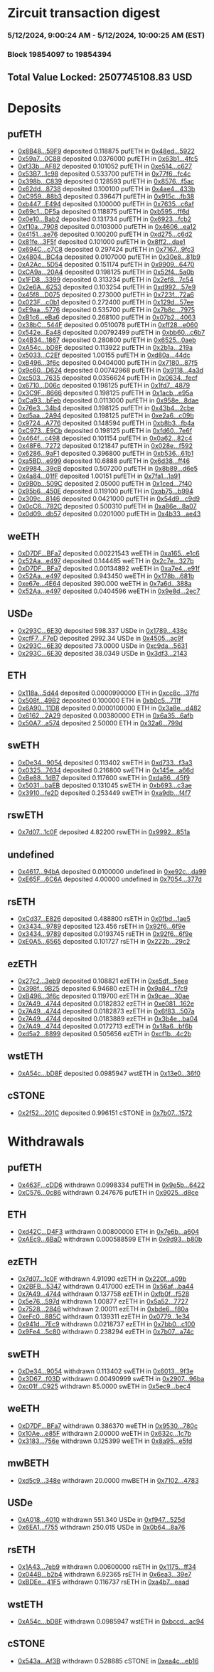 # Zircuit transaction digest
### 5/12/2024, 9:00:24 AM - 5/12/2024, 10:00:25 AM (EST)
### Block 19854097 to 19854394

## Total Value Locked: 2507745108.83 USD

# Deposits
## pufETH
- [0x8B48...59F9](https://etherscan.io/address/0x8B484d1D98309678fD414cA0817F85aCF05A59F9) deposited 0.118875 pufETH in [0x48ed...5922](https://etherscan.io/tx/0x8B484d1D98309678fD414cA0817F85aCF05A59F9)
- [0x59a7...0C88](https://etherscan.io/address/0x59a7Ac2C1c387e36615e83EB8200870a2bB50C88) deposited 0.0376000 pufETH in [0x63b1...4fc5](https://etherscan.io/tx/0x59a7Ac2C1c387e36615e83EB8200870a2bB50C88)
- [0xf33b...AF82](https://etherscan.io/address/0xf33b2aB8B22e86F3573c6e174CB17dd0f9E8AF82) deposited 0.101052 pufETH in [0xe514...c627](https://etherscan.io/tx/0xf33b2aB8B22e86F3573c6e174CB17dd0f9E8AF82)
- [0x53B7...1c98](https://etherscan.io/address/0x53B725Fe9A46d0E539629b37165209Dd787A1c98) deposited 0.533700 pufETH in [0x77f6...fc4c](https://etherscan.io/tx/0x53B725Fe9A46d0E539629b37165209Dd787A1c98)
- [0x398b...C839](https://etherscan.io/address/0x398b7Abe37ac198A3F9528e4F4eF365568cdC839) deposited 0.128593 pufETH in [0x8576...f5ac](https://etherscan.io/tx/0x398b7Abe37ac198A3F9528e4F4eF365568cdC839)
- [0x62dd...8738](https://etherscan.io/address/0x62dd6063103dAe9CA3085eF0641b1c2146228738) deposited 0.100100 pufETH in [0x4ae4...433b](https://etherscan.io/tx/0x62dd6063103dAe9CA3085eF0641b1c2146228738)
- [0xC959...88b3](https://etherscan.io/address/0xC959bc70F37dB9BeaA05787e86972a11194988b3) deposited 0.396471 pufETH in [0x915c...fb38](https://etherscan.io/tx/0xC959bc70F37dB9BeaA05787e86972a11194988b3)
- [0xb447...E494](https://etherscan.io/address/0xb4472C3d895EE11a13137DD74331cAd3ccDbE494) deposited 0.100000 pufETH in [0x7635...c6af](https://etherscan.io/tx/0xb4472C3d895EE11a13137DD74331cAd3ccDbE494)
- [0x69c1...DF5a](https://etherscan.io/address/0x69c1c28C3F391dE4834d9F68E50d90F619bdDF5a) deposited 0.118875 pufETH in [0xb595...ff6d](https://etherscan.io/tx/0x69c1c28C3F391dE4834d9F68E50d90F619bdDF5a)
- [0x0e10...Bab2](https://etherscan.io/address/0x0e10a0CC233Fa330bE102a62adeFE765f199Bab2) deposited 0.131734 pufETH in [0x6923...fcb2](https://etherscan.io/tx/0x0e10a0CC233Fa330bE102a62adeFE765f199Bab2)
- [0xf10a...7908](https://etherscan.io/address/0xf10a2627351baa77047b14Ff7BB9d51589737908) deposited 0.0103000 pufETH in [0x4606...ea12](https://etherscan.io/tx/0xf10a2627351baa77047b14Ff7BB9d51589737908)
- [0x4151...ae76](https://etherscan.io/address/0x415183D739b3D91386Ae41bE4C2B64422432ae76) deposited 0.100200 pufETH in [0xd275...c6d2](https://etherscan.io/tx/0x415183D739b3D91386Ae41bE4C2B64422432ae76)
- [0x81fe...3F5f](https://etherscan.io/address/0x81fe7220677104EC42c7f09Fd503E046DC913F5f) deposited 0.101000 pufETH in [0x8ff2...dae1](https://etherscan.io/tx/0x81fe7220677104EC42c7f09Fd503E046DC913F5f)
- [0x694C...c7C8](https://etherscan.io/address/0x694CF8B44d0C16e023913ab8a7bFf69BBE70c7C8) deposited 0.297424 pufETH in [0x7167...9fc3](https://etherscan.io/tx/0x694CF8B44d0C16e023913ab8a7bFf69BBE70c7C8)
- [0x4804...BC4a](https://etherscan.io/address/0x4804b5C69db338685d1aDA05ede0Ba63CF6aBC4a) deposited 0.0107000 pufETH in [0x30e8...81b9](https://etherscan.io/tx/0x4804b5C69db338685d1aDA05ede0Ba63CF6aBC4a)
- [0xA2Ac...5D54](https://etherscan.io/address/0xA2Acb5c11B0D6eDDb551504b496E5019E0175D54) deposited 0.151174 pufETH in [0x9909...6470](https://etherscan.io/tx/0xA2Acb5c11B0D6eDDb551504b496E5019E0175D54)
- [0xCA9a...20A4](https://etherscan.io/address/0xCA9a7197777194CA44E23DE6D906Daa666eD20A4) deposited 0.198125 pufETH in [0x52f4...5a0b](https://etherscan.io/tx/0xCA9a7197777194CA44E23DE6D906Daa666eD20A4)
- [0x1FD8...3399](https://etherscan.io/address/0x1FD8a6cf3ff837799D7416af511249df06fA3399) deposited 0.313234 pufETH in [0x2ef8...7c54](https://etherscan.io/tx/0x1FD8a6cf3ff837799D7416af511249df06fA3399)
- [0x2e6A...6253](https://etherscan.io/address/0x2e6Ad014af5F3996640e45e48187604D4B566253) deposited 0.103254 pufETH in [0xd992...57e9](https://etherscan.io/tx/0x2e6Ad014af5F3996640e45e48187604D4B566253)
- [0x45f8...D075](https://etherscan.io/address/0x45f8B4d1189fd052Db8ec8ee55D64Ceac6d5D075) deposited 0.273000 pufETH in [0x723f...72a6](https://etherscan.io/tx/0x45f8B4d1189fd052Db8ec8ee55D64Ceac6d5D075)
- [0x023F...c0b1](https://etherscan.io/address/0x023Fd2B4Da378031F240DF3795Abb83b1771c0b1) deposited 0.272400 pufETH in [0x129d...57ee](https://etherscan.io/tx/0x023Fd2B4Da378031F240DF3795Abb83b1771c0b1)
- [0xE9aa...5776](https://etherscan.io/address/0xE9aaed1A45A96051c5DeB7bf3da1D18789D05776) deposited 0.535700 pufETH in [0x7b8c...7975](https://etherscan.io/tx/0xE9aaed1A45A96051c5DeB7bf3da1D18789D05776)
- [0xB1c6...eBa6](https://etherscan.io/address/0xB1c6486352c95918Cc65c51f6DD90Bcf931aeBa6) deposited 0.268100 pufETH in [0x07b2...4063](https://etherscan.io/tx/0xB1c6486352c95918Cc65c51f6DD90Bcf931aeBa6)
- [0x38bC...544F](https://etherscan.io/address/0x38bC0Ca722A6627850a72CA8663a740BE23F544F) deposited 0.0510078 pufETH in [0xff28...e060](https://etherscan.io/tx/0x38bC0Ca722A6627850a72CA8663a740BE23F544F)
- [0x542e...Ea48](https://etherscan.io/address/0x542e21321e798724CdCb6bD88024F7eb5439Ea48) deposited 0.00792499 pufETH in [0xbb60...c6b7](https://etherscan.io/tx/0x542e21321e798724CdCb6bD88024F7eb5439Ea48)
- [0x4B34...1867](https://etherscan.io/address/0x4B3417100582caE4E926b562e9c60091136C1867) deposited 0.280800 pufETH in [0x6525...0aeb](https://etherscan.io/tx/0x4B3417100582caE4E926b562e9c60091136C1867)
- [0xA54c...bD8F](https://etherscan.io/address/0xA54c68Fc1B18FDC70246a307dA06d038854AbD8F) deposited 0.113922 pufETH in [0x2b1a...219a](https://etherscan.io/tx/0xA54c68Fc1B18FDC70246a307dA06d038854AbD8F)
- [0x5033...C2Ef](https://etherscan.io/address/0x503344021DdE0c6a4b39F1ac103404290BdbC2Ef) deposited 1.00155 pufETH in [0xd80a...44dc](https://etherscan.io/tx/0x503344021DdE0c6a4b39F1ac103404290BdbC2Ef)
- [0xB496...3f6c](https://etherscan.io/address/0xB496A7902D2117Fc7acbbd5251E14075a5B23f6c) deposited 0.0404000 pufETH in [0x7180...87f5](https://etherscan.io/tx/0xB496A7902D2117Fc7acbbd5251E14075a5B23f6c)
- [0x9c60...D624](https://etherscan.io/address/0x9c6050375d3e721e9Ed127D1f8C0aD58F32AD624) deposited 0.00742968 pufETH in [0x9118...4a3d](https://etherscan.io/tx/0x9c6050375d3e721e9Ed127D1f8C0aD58F32AD624)
- [0xc503...7635](https://etherscan.io/address/0xc503cE3aD7E44d96dc3A1d676959D883acfc7635) deposited 0.0356624 pufETH in [0x0634...fecf](https://etherscan.io/tx/0xc503cE3aD7E44d96dc3A1d676959D883acfc7635)
- [0x6710...D06c](https://etherscan.io/address/0x6710447707295209D4B3ce160C19F62B2472D06c) deposited 0.198125 pufETH in [0x1fd7...4879](https://etherscan.io/tx/0x6710447707295209D4B3ce160C19F62B2472D06c)
- [0x3C9F...8666](https://etherscan.io/address/0x3C9F12fD8edeE2a9054aF33259362D14685B8666) deposited 0.198125 pufETH in [0x1acb...e95a](https://etherscan.io/tx/0x3C9F12fD8edeE2a9054aF33259362D14685B8666)
- [0xCa93...bFeb](https://etherscan.io/address/0xCa934A341Ed3bB4fEF8b69706896A342f710bFeb) deposited 0.0113000 pufETH in [0x958e...8dae](https://etherscan.io/tx/0xCa934A341Ed3bB4fEF8b69706896A342f710bFeb)
- [0x76e3...34b4](https://etherscan.io/address/0x76e31A629B238d9eAB3D51292878Dab5eE8934b4) deposited 0.198125 pufETH in [0x43b4...2cbe](https://etherscan.io/tx/0x76e31A629B238d9eAB3D51292878Dab5eE8934b4)
- [0xd5aa...2A94](https://etherscan.io/address/0xd5aaEd284113441A776b83da03f04ACA1be92A94) deposited 0.198125 pufETH in [0xe2a6...c09b](https://etherscan.io/tx/0xd5aaEd284113441A776b83da03f04ACA1be92A94)
- [0x9724...A776](https://etherscan.io/address/0x9724245Fa0792210977eefFE35eFbEb24ac0A776) deposited 0.148594 pufETH in [0xb8b3...fb4a](https://etherscan.io/tx/0x9724245Fa0792210977eefFE35eFbEb24ac0A776)
- [0xC973...E9Cb](https://etherscan.io/address/0xC973d75F5EE3DaA9FAFFB3243b71A4681978E9Cb) deposited 0.198125 pufETH in [0xfd60...7e6f](https://etherscan.io/tx/0xC973d75F5EE3DaA9FAFFB3243b71A4681978E9Cb)
- [0x464f...c498](https://etherscan.io/address/0x464f1BcB688e14930a262f0B06Fed09e6564c498) deposited 0.101154 pufETH in [0x0a62...82c4](https://etherscan.io/tx/0x464f1BcB688e14930a262f0B06Fed09e6564c498)
- [0x48F6...7272](https://etherscan.io/address/0x48F69da2a5249c204326234A2A1Dd5E9D3cb7272) deposited 0.121847 pufETH in [0x028e...f592](https://etherscan.io/tx/0x48F69da2a5249c204326234A2A1Dd5E9D3cb7272)
- [0x6286...9aF1](https://etherscan.io/address/0x62867eCE4A6466D65c30926fBE794F41F7c49aF1) deposited 0.396800 pufETH in [0xb536...61b1](https://etherscan.io/tx/0x62867eCE4A6466D65c30926fBE794F41F7c49aF1)
- [0xa5BD...e999](https://etherscan.io/address/0xa5BD4E11e19b4A6aFbae66237c9421E56Bc5e999) deposited 10.6888 pufETH in [0x6d38...ff46](https://etherscan.io/tx/0xa5BD4E11e19b4A6aFbae66237c9421E56Bc5e999)
- [0x9984...39cB](https://etherscan.io/address/0x99846566A98De4EE804593b58DaA5512BBBC39cB) deposited 0.507200 pufETH in [0x8b89...d6e5](https://etherscan.io/tx/0x99846566A98De4EE804593b58DaA5512BBBC39cB)
- [0x4a84...01fF](https://etherscan.io/address/0x4a84d4869F3Bd5957BAA1E4e5c2767F56aCF01fF) deposited 1.00151 pufETH in [0x7fa1...1a91](https://etherscan.io/tx/0x4a84d4869F3Bd5957BAA1E4e5c2767F56aCF01fF)
- [0x9B0b...509C](https://etherscan.io/address/0x9B0b684C72ed43E6031a1Acaf3402c2D9BA6509C) deposited 2.05000 pufETH in [0x1ced...7f40](https://etherscan.io/tx/0x9B0b684C72ed43E6031a1Acaf3402c2D9BA6509C)
- [0x95b6...450E](https://etherscan.io/address/0x95b6d8559967f842E188C2947A68665bD2FF450E) deposited 0.119100 pufETH in [0xab75...b994](https://etherscan.io/tx/0x95b6d8559967f842E188C2947A68665bD2FF450E)
- [0x309c...8146](https://etherscan.io/address/0x309c714793a9F83227aC2477b6F2Df36FBd78146) deposited 0.0421000 pufETH in [0x54d9...c9d9](https://etherscan.io/tx/0x309c714793a9F83227aC2477b6F2Df36FBd78146)
- [0x0cC6...782C](https://etherscan.io/address/0x0cC63f8AA7fCb15759cfB805b7676Dda694f782C) deposited 0.500310 pufETH in [0xa86e...8a07](https://etherscan.io/tx/0x0cC63f8AA7fCb15759cfB805b7676Dda694f782C)
- [0x0d09...db57](https://etherscan.io/address/0x0d09B7339c133698e2F0129950523132aA40db57) deposited 0.0201000 pufETH in [0x4b33...ae43](https://etherscan.io/tx/0x0d09B7339c133698e2F0129950523132aA40db57)
## weETH
- [0xD7DF...BFa7](https://etherscan.io/address/0xD7DF7E085214743530afF339aFC420c7c720BFa7) deposited 0.00221543 weETH in [0xa165...e1c6](https://etherscan.io/tx/0xD7DF7E085214743530afF339aFC420c7c720BFa7)
- [0x52Aa...e497](https://etherscan.io/address/0x52Aa899454998Be5b000Ad077a46Bbe360F4e497) deposited 0.144485 weETH in [0x2c7e...327b](https://etherscan.io/tx/0x52Aa899454998Be5b000Ad077a46Bbe360F4e497)
- [0xD7DF...BFa7](https://etherscan.io/address/0xD7DF7E085214743530afF339aFC420c7c720BFa7) deposited 0.00134892 weETH in [0xa7e4...e91f](https://etherscan.io/tx/0xD7DF7E085214743530afF339aFC420c7c720BFa7)
- [0x52Aa...e497](https://etherscan.io/address/0x52Aa899454998Be5b000Ad077a46Bbe360F4e497) deposited 0.943450 weETH in [0x178b...681b](https://etherscan.io/tx/0x52Aa899454998Be5b000Ad077a46Bbe360F4e497)
- [0xe67e...4E64](https://etherscan.io/address/0xe67e43b831A541c5Fa40DE52aB0aFbE311514E64) deposited 390.000 weETH in [0x7a6d...388a](https://etherscan.io/tx/0xe67e43b831A541c5Fa40DE52aB0aFbE311514E64)
- [0x52Aa...e497](https://etherscan.io/address/0x52Aa899454998Be5b000Ad077a46Bbe360F4e497) deposited 0.0404596 weETH in [0x9e8d...2ec7](https://etherscan.io/tx/0x52Aa899454998Be5b000Ad077a46Bbe360F4e497)
## USDe
- [0x293C...6E30](https://etherscan.io/address/0x293C6937D8D82e05B01335F7B33FBA0c8e256E30) deposited 598.337 USDe in [0x1789...438c](https://etherscan.io/tx/0x293C6937D8D82e05B01335F7B33FBA0c8e256E30)
- [0xcfF7...F7eD](https://etherscan.io/address/0xcfF754F0e8E8913Ba454B4629D3A20dbE898F7eD) deposited 2992.34 USDe in [0x4505...ac9f](https://etherscan.io/tx/0xcfF754F0e8E8913Ba454B4629D3A20dbE898F7eD)
- [0x293C...6E30](https://etherscan.io/address/0x293C6937D8D82e05B01335F7B33FBA0c8e256E30) deposited 73.0000 USDe in [0xc9da...5631](https://etherscan.io/tx/0x293C6937D8D82e05B01335F7B33FBA0c8e256E30)
- [0x293C...6E30](https://etherscan.io/address/0x293C6937D8D82e05B01335F7B33FBA0c8e256E30) deposited 38.0349 USDe in [0x3df3...2143](https://etherscan.io/tx/0x293C6937D8D82e05B01335F7B33FBA0c8e256E30)
## ETH
- [0x118a...5d44](https://etherscan.io/address/0x118a0E3b1063B9ba98A47C094C4F87074A6e5d44) deposited 0.0000990000 ETH in [0xcc8c...37fd](https://etherscan.io/tx/0x118a0E3b1063B9ba98A47C094C4F87074A6e5d44)
- [0x508f...49B2](https://etherscan.io/address/0x508f028d696BFdC83048eE13B24a660E36Bb49B2) deposited 0.100000 ETH in [0xb0c5...711f](https://etherscan.io/tx/0x508f028d696BFdC83048eE13B24a660E36Bb49B2)
- [0x6A90...11D8](https://etherscan.io/address/0x6A90dce7b3D16E98a3B1494cE7b620c67AE211D8) deposited 0.0000100000 ETH in [0x3a8e...d482](https://etherscan.io/tx/0x6A90dce7b3D16E98a3B1494cE7b620c67AE211D8)
- [0x6162...2A29](https://etherscan.io/address/0x61628cF88d50d682C795878033155e60079C2A29) deposited 0.00380000 ETH in [0x6a35...6afb](https://etherscan.io/tx/0x61628cF88d50d682C795878033155e60079C2A29)
- [0x50A7...a574](https://etherscan.io/address/0x50A7b44e174b173D72f2DE4189FD9BE0a99ba574) deposited 2.50000 ETH in [0x32a6...799d](https://etherscan.io/tx/0x50A7b44e174b173D72f2DE4189FD9BE0a99ba574)
## swETH
- [0xDe34...9054](https://etherscan.io/address/0xDe34dEB73d52fb43AfA65eB1Da8309Db17519054) deposited 0.113402 swETH in [0xd733...f3a3](https://etherscan.io/tx/0xDe34dEB73d52fb43AfA65eB1Da8309Db17519054)
- [0x0325...7634](https://etherscan.io/address/0x032582a10c20da8EA658B29BE1Ad79f1a9597634) deposited 0.216800 swETH in [0x145e...a66d](https://etherscan.io/tx/0x032582a10c20da8EA658B29BE1Ad79f1a9597634)
- [0xBe88...1dB7](https://etherscan.io/address/0xBe88590088585EE8BA69650A2Bad7348d5271dB7) deposited 0.117600 swETH in [0xda86...45f9](https://etherscan.io/tx/0xBe88590088585EE8BA69650A2Bad7348d5271dB7)
- [0x5031...baEB](https://etherscan.io/address/0x5031EE011e7B6e03800699C1F557a85f2190baEB) deposited 0.131045 swETH in [0xb693...c3ae](https://etherscan.io/tx/0x5031EE011e7B6e03800699C1F557a85f2190baEB)
- [0x3910...fe2D](https://etherscan.io/address/0x3910CbfCA62559CEC14f51E93F320823D149fe2D) deposited 0.253449 swETH in [0xa9db...f4f7](https://etherscan.io/tx/0x3910CbfCA62559CEC14f51E93F320823D149fe2D)
## rswETH
- [0x7d07...1c0F](https://etherscan.io/address/0x7d078e5A586957753301230fD5AC8905cF951c0F) deposited 4.82200 rswETH in [0x9992...851a](https://etherscan.io/tx/0x7d078e5A586957753301230fD5AC8905cF951c0F)
## undefined
- [0x4617...94bA](https://etherscan.io/address/0x46172448AAE4D54298264C6d606B920C07Cf94bA) deposited 0.0100000 undefined in [0xe92c...da99](https://etherscan.io/tx/0x46172448AAE4D54298264C6d606B920C07Cf94bA)
- [0xE65F...6C6A](https://etherscan.io/address/0xE65F3930aA2CC8711eF0d8c2244978a7F4a66C6A) deposited 4.00000 undefined in [0x7054...377d](https://etherscan.io/tx/0xE65F3930aA2CC8711eF0d8c2244978a7F4a66C6A)
## rsETH
- [0xCd37...E826](https://etherscan.io/address/0xCd37B3bbDC7D2c5D3dCca4f3c049c6d31186E826) deposited 0.488800 rsETH in [0x0fbd...1ae5](https://etherscan.io/tx/0xCd37B3bbDC7D2c5D3dCca4f3c049c6d31186E826)
- [0x3434...9789](https://etherscan.io/address/0x34349c5569e7B846c3558961552D2202760A9789) deposited 123.456 rsETH in [0x92f6...6f9e](https://etherscan.io/tx/0x34349c5569e7B846c3558961552D2202760A9789)
- [0x3434...9789](https://etherscan.io/address/0x34349c5569e7B846c3558961552D2202760A9789) deposited 0.0193745 rsETH in [0x92f6...6f9e](https://etherscan.io/tx/0x34349c5569e7B846c3558961552D2202760A9789)
- [0xE0A5...6565](https://etherscan.io/address/0xE0A5b7DE068806204eab735D2D555509f2FD6565) deposited 0.101727 rsETH in [0x222b...29c2](https://etherscan.io/tx/0xE0A5b7DE068806204eab735D2D555509f2FD6565)
## ezETH
- [0x27c2...3eb9](https://etherscan.io/address/0x27c2ceeE5AffE32aB44d1c397e72B9Ea27c83eb9) deposited 0.108821 ezETH in [0xe5df...5eee](https://etherscan.io/tx/0x27c2ceeE5AffE32aB44d1c397e72B9Ea27c83eb9)
- [0x398f...9B25](https://etherscan.io/address/0x398fB105Fe91678F0598c32591679466Aebd9B25) deposited 6.94680 ezETH in [0x9a84...f7c9](https://etherscan.io/tx/0x398fB105Fe91678F0598c32591679466Aebd9B25)
- [0xB496...3f6c](https://etherscan.io/address/0xB496A7902D2117Fc7acbbd5251E14075a5B23f6c) deposited 0.119700 ezETH in [0x9cae...30ae](https://etherscan.io/tx/0xB496A7902D2117Fc7acbbd5251E14075a5B23f6c)
- [0x7A49...4744](https://etherscan.io/address/0x7A493Be5c2ce014cD049Bf178a1ac0Db1B434744) deposited 0.0182832 ezETH in [0xe081...162e](https://etherscan.io/tx/0x7A493Be5c2ce014cD049Bf178a1ac0Db1B434744)
- [0x7A49...4744](https://etherscan.io/address/0x7A493Be5c2ce014cD049Bf178a1ac0Db1B434744) deposited 0.0182873 ezETH in [0x6f83...507a](https://etherscan.io/tx/0x7A493Be5c2ce014cD049Bf178a1ac0Db1B434744)
- [0x7A49...4744](https://etherscan.io/address/0x7A493Be5c2ce014cD049Bf178a1ac0Db1B434744) deposited 0.0183889 ezETH in [0x3b4e...ba04](https://etherscan.io/tx/0x7A493Be5c2ce014cD049Bf178a1ac0Db1B434744)
- [0x7A49...4744](https://etherscan.io/address/0x7A493Be5c2ce014cD049Bf178a1ac0Db1B434744) deposited 0.0172713 ezETH in [0x18a6...bf6b](https://etherscan.io/tx/0x7A493Be5c2ce014cD049Bf178a1ac0Db1B434744)
- [0xd5a2...8899](https://etherscan.io/address/0xd5a205EeE3bFF0E8F4F435396cdE2a04aF968899) deposited 0.505656 ezETH in [0xcf1b...4c2b](https://etherscan.io/tx/0xd5a205EeE3bFF0E8F4F435396cdE2a04aF968899)
## wstETH
- [0xA54c...bD8F](https://etherscan.io/address/0xA54c68Fc1B18FDC70246a307dA06d038854AbD8F) deposited 0.0985947 wstETH in [0x13e0...36f0](https://etherscan.io/tx/0xA54c68Fc1B18FDC70246a307dA06d038854AbD8F)
## cSTONE
- [0x2f52...201C](https://etherscan.io/address/0x2f52D42Bc3dEAef33D89F6e61352c93d72F5201C) deposited 0.996151 cSTONE in [0x7b07...1572](https://etherscan.io/tx/0x2f52D42Bc3dEAef33D89F6e61352c93d72F5201C)
# Withdrawals
## pufETH
- [0x463F...cDD6](https://etherscan.io/address/0x463Feb87E86Bf0219Cf31948dDAaA1390e4CcDD6) withdrawn 0.0998334 pufETH in [0x9e5b...6422](https://etherscan.io/tx/0x463Feb87E86Bf0219Cf31948dDAaA1390e4CcDD6)
- [0xC576...0c86](https://etherscan.io/address/0xC576C6FA9aB490F7B023ac4B51a6480829470c86) withdrawn 0.247676 pufETH in [0x9025...d8ce](https://etherscan.io/tx/0xC576C6FA9aB490F7B023ac4B51a6480829470c86)
## ETH
- [0xd42C...D4F3](https://etherscan.io/address/0xd42C3DDecd0A0E0A8a2bEFf5dfB10eAc8282D4F3) withdrawn 0.00800000 ETH in [0x7e6b...a604](https://etherscan.io/tx/0xd42C3DDecd0A0E0A8a2bEFf5dfB10eAc8282D4F3)
- [0xAEc9...6BaD](https://etherscan.io/address/0xAEc9d560e9404DE321EA88b8f196a67AEC0F6BaD) withdrawn 0.000588599 ETH in [0x9d93...b80b](https://etherscan.io/tx/0xAEc9d560e9404DE321EA88b8f196a67AEC0F6BaD)
## ezETH
- [0x7d07...1c0F](https://etherscan.io/address/0x7d078e5A586957753301230fD5AC8905cF951c0F) withdrawn 4.91090 ezETH in [0x220f...a09b](https://etherscan.io/tx/0x7d078e5A586957753301230fD5AC8905cF951c0F)
- [0x2BFB...5347](https://etherscan.io/address/0x2BFB9fDE988579AD7E4f17e2be2C0D7330B05347) withdrawn 0.417000 ezETH in [0x56af...ba44](https://etherscan.io/tx/0x2BFB9fDE988579AD7E4f17e2be2C0D7330B05347)
- [0x7A49...4744](https://etherscan.io/address/0x7A493Be5c2ce014cD049Bf178a1ac0Db1B434744) withdrawn 0.137758 ezETH in [0xfb0f...f528](https://etherscan.io/tx/0x7A493Be5c2ce014cD049Bf178a1ac0Db1B434744)
- [0x5e76...597d](https://etherscan.io/address/0x5e76B0a41F78E7F78A5EC08ab4049a9aCB56597d) withdrawn 1.00877 ezETH in [0x5a52...7727](https://etherscan.io/tx/0x5e76B0a41F78E7F78A5EC08ab4049a9aCB56597d)
- [0x7528...2846](https://etherscan.io/address/0x7528E6eb84Bc86a8599495C305256369c83c2846) withdrawn 2.00011 ezETH in [0xbde6...f80a](https://etherscan.io/tx/0x7528E6eb84Bc86a8599495C305256369c83c2846)
- [0xeFc0...885C](https://etherscan.io/address/0xeFc0EbE87c23637c8dD227D4936B3ED7dDB6885C) withdrawn 0.139311 ezETH in [0x0779...1e34](https://etherscan.io/tx/0xeFc0EbE87c23637c8dD227D4936B3ED7dDB6885C)
- [0x941d...7Ec9](https://etherscan.io/address/0x941dab43234fBa20F27CBBdF0c8623B3d2367Ec9) withdrawn 0.0218737 ezETH in [0x7bb0...c100](https://etherscan.io/tx/0x941dab43234fBa20F27CBBdF0c8623B3d2367Ec9)
- [0x9Fe4...5c80](https://etherscan.io/address/0x9Fe445E53c1A52E0351fDb36cCbEb32Fd60B5c80) withdrawn 0.238294 ezETH in [0x7b07...a74c](https://etherscan.io/tx/0x9Fe445E53c1A52E0351fDb36cCbEb32Fd60B5c80)
## swETH
- [0xDe34...9054](https://etherscan.io/address/0xDe34dEB73d52fb43AfA65eB1Da8309Db17519054) withdrawn 0.113402 swETH in [0x6013...9f3e](https://etherscan.io/tx/0xDe34dEB73d52fb43AfA65eB1Da8309Db17519054)
- [0x3D67...f03D](https://etherscan.io/address/0x3D6789F7F939AF48f4e71cAC95A2E9570a1Af03D) withdrawn 0.00490999 swETH in [0x2907...96ba](https://etherscan.io/tx/0x3D6789F7F939AF48f4e71cAC95A2E9570a1Af03D)
- [0xc01f...C925](https://etherscan.io/address/0xc01f46f418B9D9BACDCaf9453E8F0f1ca818C925) withdrawn 85.0000 swETH in [0x5ec9...bec4](https://etherscan.io/tx/0xc01f46f418B9D9BACDCaf9453E8F0f1ca818C925)
## weETH
- [0xD7DF...BFa7](https://etherscan.io/address/0xD7DF7E085214743530afF339aFC420c7c720BFa7) withdrawn 0.386370 weETH in [0x9530...780c](https://etherscan.io/tx/0xD7DF7E085214743530afF339aFC420c7c720BFa7)
- [0x10Ae...e85F](https://etherscan.io/address/0x10AeE2851b200D2CB22F30E6e57aE142f6Abe85F) withdrawn 2.00000 weETH in [0x632c...1c7b](https://etherscan.io/tx/0x10AeE2851b200D2CB22F30E6e57aE142f6Abe85F)
- [0x3183...756e](https://etherscan.io/address/0x318375f87609600436a1121BB43e9748b89c756e) withdrawn 0.125399 weETH in [0x8a95...e5fd](https://etherscan.io/tx/0x318375f87609600436a1121BB43e9748b89c756e)
## mwBETH
- [0xd5c9...348e](https://etherscan.io/address/0xd5c9EB8BfF42Fd4563F1182E6EB5ee646635348e) withdrawn 20.0000 mwBETH in [0x7102...4783](https://etherscan.io/tx/0xd5c9EB8BfF42Fd4563F1182E6EB5ee646635348e)
## USDe
- [0xA018...4010](https://etherscan.io/address/0xA018eE9752d61c4Ca0A4503BFDc36BC15B504010) withdrawn 551.340 USDe in [0xf947...525d](https://etherscan.io/tx/0xA018eE9752d61c4Ca0A4503BFDc36BC15B504010)
- [0x6EA1...f755](https://etherscan.io/address/0x6EA1bbfC377B58E844f492C00b060F4508bef755) withdrawn 250.015 USDe in [0x0b64...8a76](https://etherscan.io/tx/0x6EA1bbfC377B58E844f492C00b060F4508bef755)
## rsETH
- [0x1A43...7eb9](https://etherscan.io/address/0x1A437f038cA26e92E421ea94A0ec00D9070B7eb9) withdrawn 0.00600000 rsETH in [0x1175...ff34](https://etherscan.io/tx/0x1A437f038cA26e92E421ea94A0ec00D9070B7eb9)
- [0x044B...b2b4](https://etherscan.io/address/0x044B2Db43f5D44ebCf7a215399624dF9f24eb2b4) withdrawn 6.92365 rsETH in [0x6ea3...39e7](https://etherscan.io/tx/0x044B2Db43f5D44ebCf7a215399624dF9f24eb2b4)
- [0xBDEe...41F5](https://etherscan.io/address/0xBDEeA037398259E8E2F82BB8B7c4A14b478241F5) withdrawn 0.116737 rsETH in [0xa4b7...eaad](https://etherscan.io/tx/0xBDEeA037398259E8E2F82BB8B7c4A14b478241F5)
## wstETH
- [0xA54c...bD8F](https://etherscan.io/address/0xA54c68Fc1B18FDC70246a307dA06d038854AbD8F) withdrawn 0.0985947 wstETH in [0xbccd...ac94](https://etherscan.io/tx/0xA54c68Fc1B18FDC70246a307dA06d038854AbD8F)
## cSTONE
- [0x543a...Af3B](https://etherscan.io/address/0x543a0b28d985B081EcE21c9032a80DB48db7Af3B) withdrawn 0.528885 cSTONE in [0xea4c...eb16](https://etherscan.io/tx/0x543a0b28d985B081EcE21c9032a80DB48db7Af3B)
